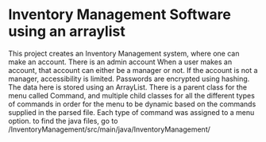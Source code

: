 # Inventory Management Software using an arraylist 
This project creates an Inventory Management system, where one can make an account.
There is an admin account
When a user makes an account, that account can either be a manager or not. If the account is not a manager, accessibility is limited.
Passwords are encrypted using hashing.
The data here is stored using an ArrayList.
There is a parent class for the menu called Command, and multiple child classes for all the
different types of commands in order for the menu to be dynamic based on the commands
supplied in the parsed file. Each type of command was assigned to a menu option.
to find the java files, go to /InventoryManagement/src/main/java/InventoryManagement/

